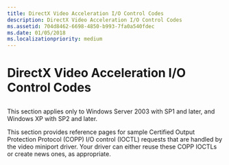 ```yaml
---
title: DirectX Video Acceleration I/O Control Codes
description: DirectX Video Acceleration I/O Control Codes
ms.assetid: 704d8462-6698-4850-b993-7fa0a540fdec
ms.date: 01/05/2018
ms.localizationpriority: medium
---
```


# DirectX Video Acceleration I/O Control Codes


## <span id="ddk_directx_video_acceleration_i_o_control_codes_gg"></span><span id="DDK_DIRECTX_VIDEO_ACCELERATION_I_O_CONTROL_CODES_GG"></span>


This section applies only to Windows Server 2003 with SP1 and later, and Windows XP with SP2 and later.

This section provides reference pages for sample Certified Output Protection Protocol (COPP) I/O control (IOCTL) requests that are handled by the video miniport driver. Your driver can either reuse these COPP IOCTLs or create news ones, as appropriate.

 

 





